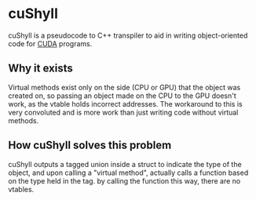 # cuShyll
cuShyll is a pseudocode to C++ transpiler to aid in writing object-oriented code for [CUDA](https://en.wikipedia.org/wiki/CUDA) programs.
## Why it exists
Virtual methods exist only on the side (CPU or GPU) that the object was created on, so passing an object made on the CPU to the GPU doesn't work, as the vtable holds incorrect addresses. The workaround to this is very convoluted and is more work than just writing code without virtual methods.
## How cuShyll solves this problem
cuShyll outputs a tagged union inside a struct to indicate the type of the object, and upon calling a "virtual method", actually calls a function based on the type held in the tag. by calling the function this way, there are no vtables.
